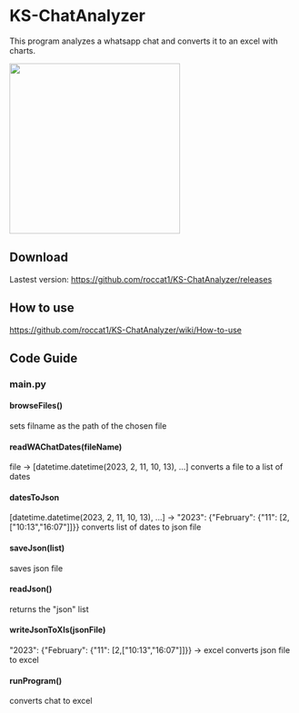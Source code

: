 # KS-ChatAnalyzer
This program analyzes a whatsapp chat and converts it to an excel with charts.

<img src='https://github.com/roccat1/KS-ChatAnalyzer/assets/58339860/6ef34920-cf02-45c6-92d6-8cee8737d392' width='300'>

## Download
Lastest version: https://github.com/roccat1/KS-ChatAnalyzer/releases

## How to use
https://github.com/roccat1/KS-ChatAnalyzer/wiki/How-to-use

## Code Guide
### main.py
#### browseFiles()
sets filname as the path of the chosen file

#### readWAChatDates(fileName)
file -> [datetime.datetime(2023, 2, 11, 10, 13), ...]
converts a file to a list of dates

#### datesToJson
[datetime.datetime(2023, 2, 11, 10, 13), ...] -> "2023": {"February": {"11": [2,["10:13","16:07"]]}}
converts list of dates to json file

#### saveJson(list)
saves json file

#### readJson()
returns the "json" list

#### writeJsonToXls(jsonFile)
"2023": {"February": {"11": [2,["10:13","16:07"]]}} -> excel
converts json file to excel

#### runProgram()
converts chat to excel

